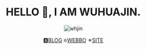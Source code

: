 <h1 align="center">HELLO 👋, I AM WUHUAJIN.</h1>

<p align="center"><img src="https://komarev.com/ghpvc/?username=whjin&label=Profile%20views&color=0e75b6&style=flat" alt="whjin"/></p>

<p align="center">🅱️<a href="https://wuhuajin.com/" target="_blank">BLOG</a>    🔯<a href="https://weibo.com/u/1710899102" target="_blank">WEBBO</a>    ✴️<a href="https://segmentfault.com/blog/whjin" target="_blank">SITE</a></p>
